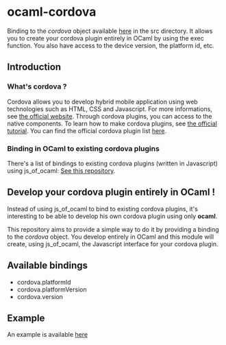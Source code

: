# ocaml-cordova

Binding to the *cordova* object available
[here](https://github.com/apache/cordova-js) in the src directory.
It allows you to create your cordova plugin entirely in OCaml by using the exec
function. You also have access to the device version, the platform id, etc.

## Introduction

### What's cordova ?

Cordova allows you to develop hybrid mobile application using web technologies such as HTML, CSS and Javascript. For more informations, see [the official website](https://cordova.apache.org/).
Through cordova plugins, you can access to the native components. To learn how to make cordova plugins, see [the official tutorial](https://cordova.apache.org/docs/en/latest/guide/hybrid/plugins/index.html).
You can find the official cordova plugin list [here](https://cordova.apache.org/plugins/).

### Binding in OCaml to existing cordova plugins

There's a list of bindings to existing cordova plugins (written in Javascript)
using js_of_ocaml:
[See this
repository](https://github.com/dannywillems/ocaml-cordova-plugin-list).

## Develop your cordova plugin entirely in OCaml !

Instead of using js_of_ocaml to bind to existing cordova plugins, it's
interesting to be able to develop his own cordova plugin using only **ocaml**.

This repository aims to provide a simple way to do it by providing a binding to
the *cordova* object. You develop entirely in OCaml and this module will create,
using js_of_ocaml, the Javascript interface for your cordova plugin.

## Available bindings

* cordova.platformId
* cordova.platformVersion
* cordova.version

## Example

An example is available
[here](https://github.com/dannywillems/ocaml-cordova-example)
